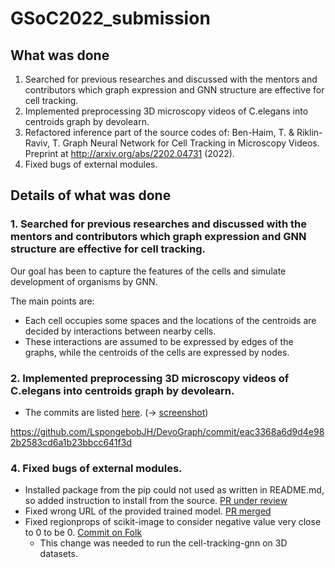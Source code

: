 # GSoC2022_submission

## What was done
1. Searched for previous researches and discussed with the mentors and contributors which graph expression and GNN structure are effective for cell tracking.
1. Implemented preprocessing 3D microscopy videos of C.elegans into centroids graph by devolearn.
1. Refactored inference part of the source codes of: Ben-Haim, T. & Riklin-Raviv, T. Graph Neural Network for Cell Tracking in Microscopy Videos. Preprint at http://arxiv.org/abs/2202.04731 (2022).
1. Fixed bugs of external modules. 

## Details of what was done
### 1. Searched for previous researches and discussed with the mentors and contributors which graph expression and GNN structure are effective for cell tracking.
Our goal has been to capture the features of the cells and simulate development of organisms by GNN.

The main points are:
* Each cell occupies some spaces and the locations of the centroids are decided by interactions between nearby cells.
* These interactions are assumed to be expressed by edges of the graphs, while the centroids of the cells are expressed by nodes.

### 2. Implemented preprocessing 3D microscopy videos of C.elegans into centroids graph by devolearn.
- The commits are listed [here](https://github.com/DevoLearn/devolearn/pull/74).   (-> [screenshot](https://github.com/watarungurunnn/GSoC2022_submission/blob/main/Screen%20Shot%202022-09-12%20at%2011.45.27.png))

https://github.com/LspongebobJH/DevoGraph/commit/eac3368a6d9d4e982b2583cd6a1b23bbcc641f3d

### 4. Fixed bugs of external modules. 
- Installed package from the pip could not used as written in README.md, so added instruction to install from the source. [PR under review](https://github.com/DevoLearn/devolearn/pull/73)
- Fixed wrong URL of the provided trained model. [PR merged](https://github.com/DevoLearn/devolearn/pull/67)
- Fixed regionprops of scikit-image to consider negative value very close to 0 to be 0. [Commit on Folk](https://github.com/scikit-image/scikit-image/commit/dede59c19817bceccf80de8eb59eb29db746e1c5)
  - This change was needed to run the cell-tracking-gnn on 3D datasets.
